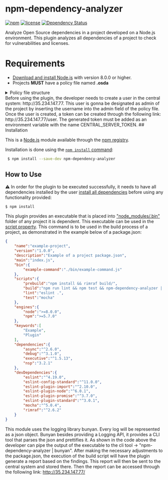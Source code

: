 
# npm-dependency-analyzer

[![npm](https://img.shields.io/npm/v/npm-dependency-analyzer.svg)](https://www.npmjs.com/package/npm-dependency-analyzer)
[![license](https://img.shields.io/github/license/pt-osda/npm-dependency-analyzer.svg)](https://github.com/PsychoSnake/MarkdownTest/blob/master/LICENSE)
[![Dependency Status](https://img.shields.io/david/pt-osda/npm-dependency-analyzer.svg)](https://david-dm.org/pt-osda/npm-dependency-analyzer.svg)

Analyze Open Source dependencies in a project developed on a Node.js environment. This plugin analyzes all dependencies of a project to check for vulnerabilities and licenses.

# Requirements
* [Download and install Node.js](https://nodejs.org/en/download/) with version 8.0.0 or higher.
* Projects **MUST** have a policy file named **.osda**

<details><summary>Policy file structure</summary>
<p>

```json
{
  "$schema": "http://json-schema.org/draft-04/schema#",
  "title": "Project Policy",
  "description": "A policy with a project related configurations and \tinformation",
  "type": "object",
  "properties": {
    "project_id": {
      "description": "Id of the project to present in the report",
      "type": "string"
    },
    "project_name": {
      "description": "Name of the project to present in the report",
      "type": "string"
    },
    "project_version": {
      "description": "Version of the project to present in the report",
      "type": "string"
    },
    "project_description": {
      "description": "Description of the project to present in the report",
      "type": "string"
    },
    "organization": {
      "description": "The organization the project belongs to",
      "type": "string"
    },
    "repo": {
      "description": "The repository in github the project belongs to",
      "type": "string"
    },
    "repo_owner": {
      "description": "The owner of the repository the project belongs to",
      "type": "string"
    },
    "admin": {
      "description": "The username of the administrator of the project (Only used in project first report)",
      "type": "string"
    },
    "invalid_licenses": {
      "description": "The names of all invalid licenses. Default value is an empty collection",
      "type": "array"
    },
    "fail": {
      "description": "Indicates if the build should fail in case a vulnerability is found. Default value is false",
      "type": "boolean"
    },
    "api_cache_time": {
      "description": "Indicates, in seconds, the amount of time the cached results should be considered valid. If 0 (which is the default value), there are no restrictions on the lifetime of cached results",
      "type": "number"
    }
  },
  "required": ["project_id", "project_name", "admin"]
}
```

</p>
</details>
Before using the plugin, the developer needs to create a user in the central system: http://35.234.147.77. This user is gonna be designated as admin of the project by inserting the username into the admin field of the policy file. Once the user is created, a token can be created through the following link: http://35.234.147.77/user. The generated token must be added as an environment variable with the name CENTRAL_SERVER_TOKEN.
## Installation

This is a [Node.js](https://nodejs.org/en/) module available through the
[npm registry](https://www.npmjs.com/package/npm-dependency-analyzer).

Installation is done using the
[`npm install` command](https://docs.npmjs.com/getting-started/installing-npm-packages-locally):
```bash
 $ npm install --save-dev npm-dependency-analyzer
```

## How to Use

:warning: In order for the plugin to be executed successfully, it needs to have all dependencies installed by the user [install all dependencies](https://docs.npmjs.com/cli/install) before using any functionality provided:
```bash
$ npm install
```

This plugin provides an executable that is placed into ["node_modules/.bin"](https://docs.npmjs.com/files/package.json#bin) folder of any project it is dependent. This executable can be used in the [script property](https://docs.npmjs.com/files/package.json#scripts).
This command is to be used in the build process of a project, as demonstrated in the example below of a package.json:
```json
{
    "name":"example-project",
    "version":"1.0.0",
    "description":"Example of a project package.json",
    "main":"index.js",
    "bin":{
        "example-command":"./bin/example-command.js"
    },
    "scripts":{
        "prebuild":"npm install && rimraf build/",
        "build":"npm run lint && npm test && npm-dependency-analyzer | bunyan",
        "lint":"eslint .",
        "test":"mocha"
    },
    "engines":{
        "node":">=8.0.0",
        "npm":">=5.7.0"
    },
    "keywords":[
        "Example",
        "Plugin"
    ],
    "dependencies":{
        "async":"^2.6.0",
        "debug":"^3.1.0",
        "executive":"^1.5.13",
        "nsp":"3.2.1"
    },
    "devDependencies":{
        "eslint":"^4.19.0",
        "eslint-config-standard":"^11.0.0",
        "eslint-plugin-import":"^2.10.0",
        "eslint-plugin-node":"^6.0.1",
        "eslint-plugin-promise":"^3.7.0",
        "eslint-plugin-standard":"^3.0.1",
        "mocha":"^5.0.4",
        "rimraf":"^2.6.2"
    }
}
```
This module uses the logging library bunyan. Every log will be represented as a json object. Bunyan besides providing a Logging API, it provides a CLI tool that parses the json and prettifies it. As shown in the code above the developer can pipe the output of the executable to the cli tool -> "npm-dependency-analyzer | bunyan".
After making the necessary adjustments to the package.json, the execution of the build script will have the plugin generate a report based on the findings. This report will then be sent to the central system and stored there. Then the report can be accessed through the following link: http://35.234.147.77/
